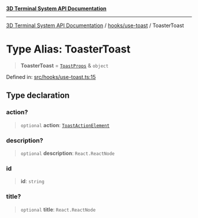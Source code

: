 [**3D Terminal System API Documentation**](../../../README.md)

***

[3D Terminal System API Documentation](../../../README.md) / [hooks/use-toast](../README.md) / ToasterToast

# Type Alias: ToasterToast

> **ToasterToast** = [`ToastProps`](../../../components/ui/toast/type-aliases/ToastProps.md) & `object`

Defined in: [src/hooks/use-toast.ts:15](https://github.com/Dicommunitas/ThreeJS_Terminal_3D/blob/afa16084199c8b26e5e606d73d21408027534f3a/src/hooks/use-toast.ts#L15)

## Type declaration

### action?

> `optional` **action**: [`ToastActionElement`](../../../components/ui/toast/type-aliases/ToastActionElement.md)

### description?

> `optional` **description**: `React.ReactNode`

### id

> **id**: `string`

### title?

> `optional` **title**: `React.ReactNode`
